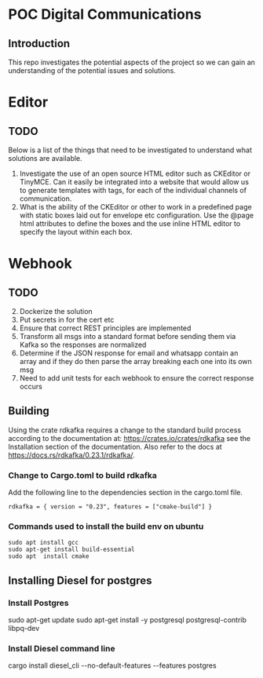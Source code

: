 # POC Digital Communications

## Introduction

This repo investigates the potential aspects of the project so we can gain an understanding of the potential issues and solutions.

# Editor
## TODO
Below is a list of the things that need to be investigated to understand what solutions are available.
1. Investigate the use of an open source HTML editor such as CKEditor or TinyMCE. Can it easily be integrated into a website that would allow us to generate templates with tags, for each of the individual channels of communication.
2. What is the ability of the CKEditor or other to work in a predefined page with static boxes laid out for envelope etc configuration. Use the @page html attributes to define the boxes and the use inline HTML editor to specify the layout within each box.


# Webhook
## TODO
2. Dockerize the solution
3. Put secrets in for the cert etc
5. Ensure that correct REST principles are implemented
6. Transform all msgs into a standard format before sending them via Kafka so the responses are normalized
7. Determine if the JSON response for email and whatsapp contain an array and if they do then parse the array breaking each one into its own msg
8. Need to add unit tests for each webhook to ensure the correct response occurs

## Building
Using the crate rdkafka requires a change to the standard build process according to the documentation at: https://crates.io/crates/rdkafka see the Installation section of the documentation. Also refer to the docs at https://docs.rs/rdkafka/0.23.1/rdkafka/.

### Change to Cargo.toml to build rdkafka
Add the following line to the dependencies section in the cargo.toml file.
```
rdkafka = { version = "0.23", features = ["cmake-build"] }
```

### Commands used to install the build env on ubuntu
```
sudo apt install gcc
sudo apt-get install build-essential
sudo apt  install cmake
```

## Installing Diesel for postgres

### Install Postgres
sudo apt-get update
sudo apt-get install -y postgresql postgresql-contrib libpq-dev

### Install Diesel command line
cargo install diesel_cli --no-default-features --features postgres